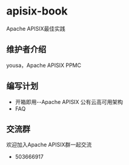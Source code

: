 # apisix-book
Apache APISIX最佳实践

## 维护者介绍

yousa，Apache APISIX PPMC

## 编写计划

- 开箱即用--Apache APISIX 公有云高可用架构
- FAQ

## 交流群

欢迎加入Apache APISIX群一起交流

- 503666917